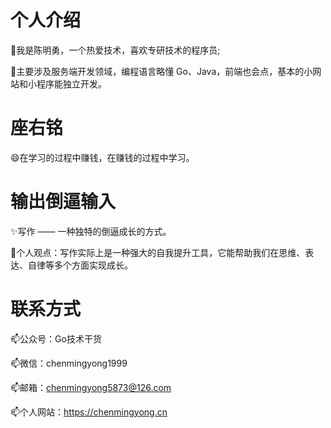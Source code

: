 # 个人介绍
🔭我是陈明勇，一个热爱技术，喜欢专研技术的程序员;

🌱主要涉及服务端开发领域，编程语言略懂 Go、Java，前端也会点，基本的小网站和小程序能独立开发。
# 座右铭
😄在学习的过程中赚钱，在赚钱的过程中学习。
# 输出倒逼输入
✨写作 —— 一种独特的倒逼成长的方式。

🌱个人观点：写作实际上是一种强大的自我提升工具，它能帮助我们在思维、表达、自律等多个方面实现成长。
# 联系方式
📫公众号：Go技术干货

📫微信：chenmingyong1999

📫邮箱：chenmingyong5873@126.com

📫个人网站：https://chenmingyong.cn
